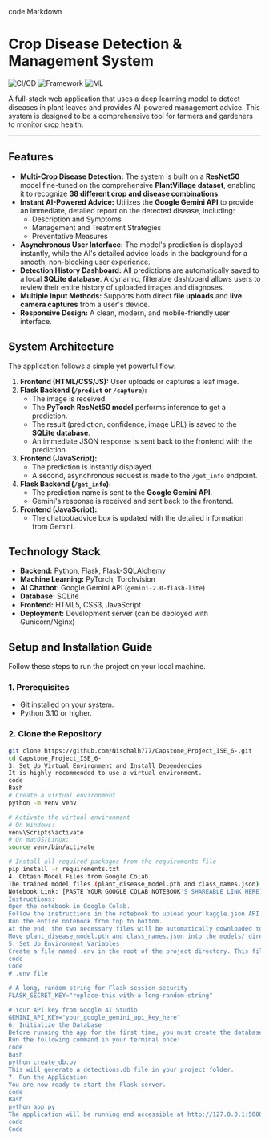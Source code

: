 code
Markdown
# Crop Disease Detection & Management System

![CI/CD](https://img.shields.io/badge/Python-3.12-blue.svg) ![Framework](https://img.shields.io/badge/Framework-Flask-green.svg) ![ML](https://img.shields.io/badge/ML%20Framework-PyTorch-orange.svg)

A full-stack web application that uses a deep learning model to detect diseases in plant leaves and provides AI-powered management advice. This system is designed to be a comprehensive tool for farmers and gardeners to monitor crop health.

---

## Features

-   **Multi-Crop Disease Detection:** The system is built on a **ResNet50** model fine-tuned on the comprehensive **PlantVillage dataset**, enabling it to recognize **38 different crop and disease combinations**.
-   **Instant AI-Powered Advice:** Utilizes the **Google Gemini API** to provide an immediate, detailed report on the detected disease, including:
    -   Description and Symptoms
    -   Management and Treatment Strategies
    -   Preventative Measures
-   **Asynchronous User Interface:** The model's prediction is displayed instantly, while the AI's detailed advice loads in the background for a smooth, non-blocking user experience.
-   **Detection History Dashboard:** All predictions are automatically saved to a local **SQLite database**. A dynamic, filterable dashboard allows users to review their entire history of uploaded images and diagnoses.
-   **Multiple Input Methods:** Supports both direct **file uploads** and **live camera captures** from a user's device.
-   **Responsive Design:** A clean, modern, and mobile-friendly user interface.

## System Architecture

The application follows a simple yet powerful flow:

1.  **Frontend (HTML/CSS/JS):** User uploads or captures a leaf image.
2.  **Flask Backend (`/predict` or `/capture`):**
    -   The image is received.
    -   The **PyTorch ResNet50 model** performs inference to get a prediction.
    -   The result (prediction, confidence, image URL) is saved to the **SQLite database**.
    -   An immediate JSON response is sent back to the frontend with the prediction.
3.  **Frontend (JavaScript):**
    -   The prediction is instantly displayed.
    -   A second, asynchronous request is made to the `/get_info` endpoint.
4.  **Flask Backend (`/get_info`):**
    -   The prediction name is sent to the **Google Gemini API**.
    -   Gemini's response is received and sent back to the frontend.
5.  **Frontend (JavaScript):**
    -   The chatbot/advice box is updated with the detailed information from Gemini.

## Technology Stack

-   **Backend:** Python, Flask, Flask-SQLAlchemy
-   **Machine Learning:** PyTorch, Torchvision
-   **AI Chatbot:** Google Gemini API (`gemini-2.0-flash-lite`)
-   **Database:** SQLite
-   **Frontend:** HTML5, CSS3, JavaScript
-   **Deployment:** Development server (can be deployed with Gunicorn/Nginx)

## Setup and Installation Guide

Follow these steps to run the project on your local machine.

### 1. Prerequisites

-   Git installed on your system.
-   Python 3.10 or higher.

### 2. Clone the Repository

```bash
git clone https://github.com/Nischalh777/Capstone_Project_ISE_6-.git
cd Capstone_Project_ISE_6-
3. Set Up Virtual Environment and Install Dependencies
It is highly recommended to use a virtual environment.
code
Bash
# Create a virtual environment
python -m venv venv

# Activate the virtual environment
# On Windows:
venv\Scripts\activate
# On macOS/Linux:
source venv/bin/activate

# Install all required packages from the requirements file
pip install -r requirements.txt
4. Obtain Model Files from Google Colab
The trained model files (plant_disease_model.pth and class_names.json) are required to run the application. They can be generated by running the provided Google Colab notebook.
Notebook Link: [PASTE YOUR GOOGLE COLAB NOTEBOOK'S SHAREABLE LINK HERE]
Instructions:
Open the notebook in Google Colab.
Follow the instructions in the notebook to upload your kaggle.json API key.
Run the entire notebook from top to bottom.
At the end, the two necessary files will be automatically downloaded to your computer.
Move plant_disease_model.pth and class_names.json into the models/ directory in your project folder.
5. Set Up Environment Variables
Create a file named .env in the root of the project directory. This file holds your secret keys and is ignored by Git.
code
Code
# .env file

# A long, random string for Flask session security
FLASK_SECRET_KEY="replace-this-with-a-long-random-string"

# Your API key from Google AI Studio
GEMINI_API_KEY="your_google_gemini_api_key_here"
6. Initialize the Database
Before running the app for the first time, you must create the database file and its tables.
Run the following command in your terminal once:
code
Bash
python create_db.py
This will generate a detections.db file in your project folder.
7. Run the Application
You are now ready to start the Flask server.
code
Bash
python app.py
The application will be running and accessible at http://127.0.0.1:5000 in your web browser.
code
Code